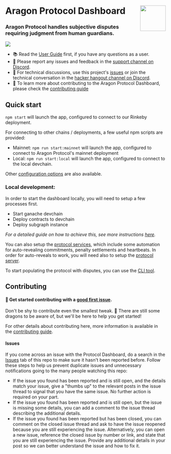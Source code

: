 # Aragon Protocol Dashboard <a href="https://aragon.org/"><img align="right" src="docs/assets/LogoAccent.svg" height="80px" /></a>

### Aragon Protocol handles subjective disputes requiring judgment from human guardians.

<a href="https://court.aragon.org/dashboard"><img src="docs/assets/screenshot.png" /></a>

- 📚 Read the [User Guide](https://help.aragon.org/category/47-aragoncourt) first, if you have any questions as a user.
- 📝 Please report any issues and feedback in the [support channel on Discord](https://discord.gg/ZncWSEGbSJ).
- 🔧 For technical discussions, use this project's [issues](https://github.com/aragon/protocol-dashboard/issues) or join the technical conversation in the [hacker hangout channel on Discord](https://discord.gg/XrhUzEy7jf).
- 📖 To learn more about contributing to the Aragon Protocol Dashboard, please check the [contributing guide](./CONTRIBUTING.md)

## Quick start

`npm start` will launch the app, configured to connect to our Rinkeby deployment.

For connecting to other chains / deployments, a few useful npm scripts are provided:

- Mainnet: `npm run start:mainnet` will launch the app, configured to connect to Aragon Protocol's mainnet deployment
- Local: `npm run start:local` will launch the app, configured to connect to the local devchain.

Other [configuration options](docs/CONFIGURATION.md) are also available.

### Local development:

In order to start the dashboard locally, you will need to setup a few processes first.
  - Start ganache devchain
  - Deploy contracts to devchain
  - Deploy subgraph instance

 _For a detailed guide on how to achieve this, see more instructions [here](https://github.com/aragon/protocol-subgraph)._

You can also setup the [protocol services](https://github.com/aragon/protocol-backend/tree/master/packages/services), which include some automation for auto-revealing commitments, penalty settlements and heartbeats. In order for auto-reveals to work, you will need also to setup the [protocol server](https://github.com/aragon/protocol-backend/tree/master/packages/server).

To start populating the protocol with disputes, you can use the [CLI tool](https://github.com/aragon/protocol-backend/tree/master/packages/cli).

## Contributing

#### 👋 Get started contributing with a [good first issue](https://github.com/aragon/protocol-dashboard/issues?q=is%3Aissue+is%3Aopen+label%3A%22good+first+issue%22).

Don't be shy to contribute even the smallest tweak. 🐲 There are still some dragons to be aware of, but we'll be here to help you get started!

For other details about contributing here, more information is available in the [contributing guide](./CONTRIBUTING.md).

#### Issues

If you come across an issue with the Protocol Dashboard, do a search in the [Issues](https://github.com/aragon/protocol-dashboard/issues?q=is%3Aissue+is%3Aopen) tab of this repo to make sure it hasn't been reported before. Follow these steps to help us prevent duplicate issues and unnecessary notifications going to the many people watching this repo:

- If the issue you found has been reported and is still open, and the details match your issue, give a "thumbs up" to the relevant posts in the issue thread to signal that you have the same issue. No further action is required on your part.
- If the issue you found has been reported and is still open, but the issue is missing some details, you can add a comment to the issue thread describing the additional details.
- If the issue you found has been reported but has been closed, you can comment on the closed issue thread and ask to have the issue reopened because you are still experiencing the issue. Alternatively, you can open a new issue, reference the closed issue by number or link, and state that you are still experiencing the issue. Provide any additional details in your post so we can better understand the issue and how to fix it.
